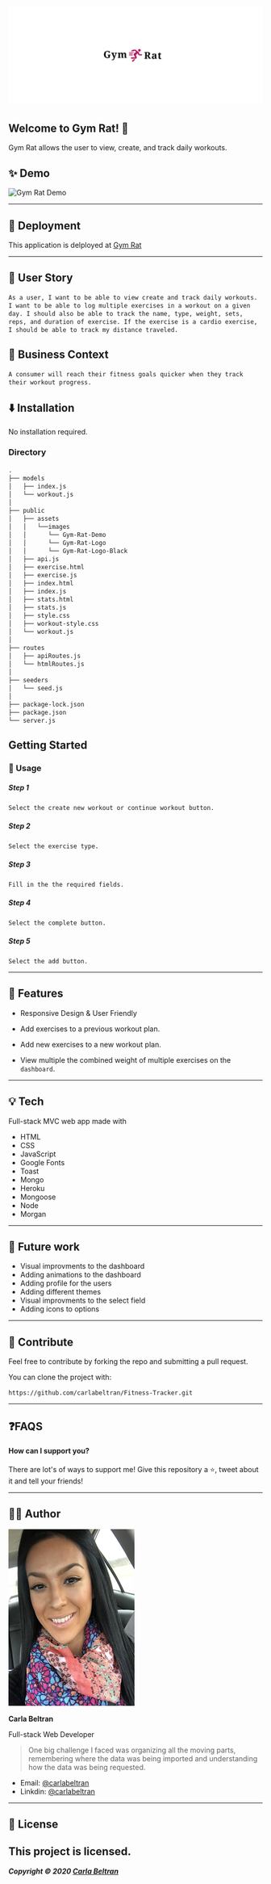 # ![Logo][GymRatLogo]
[GymRatLogo]: https://github.com/carlabeltran/Fitness-Tracker/blob/master/Develop/public/assets/images/Gym-Rat-Logo/facebook_cover_photo_2.png?raw=true "Gym Rat Logo"

## Welcome to Gym Rat! 👋

Gym Rat allows the user to view, create, and track daily workouts.

## ✨ Demo

![Gym Rat Demo][demo]

[demo]: https://github.com/carlabeltran/Fitness-Tracker/blob/master/Develop/public/assets/images/Gym-Rat-Demo.gif?raw=true "Gym Rat Demo"

-----

## 🚀 Deployment

This application is delployed at [Gym Rat](https://stormy-cliffs-02753.herokuapp.com/)

---

## 📕 User Story

```
As a user, I want to be able to view create and track daily workouts. I want to be able to log multiple exercises in a workout on a given day. I should also be able to track the name, type, weight, sets, reps, and duration of exercise. If the exercise is a cardio exercise, I should be able to track my distance traveled.
```

## 💼 Business Context

```
A consumer will reach their fitness goals quicker when they track their workout progress.
```

## ⬇️️ Installation

No installation required.


### Directory

```
.
├── models
│   ├── index.js
│   └── workout.js
│
├── public
│   ├── assets
│   │   └──images
│   │      └── Gym-Rat-Demo
│   │      └── Gym-Rat-Logo
│   │      └── Gym-Rat-Logo-Black
│   ├── api.js
│   ├── exercise.html        
│   ├── exercise.js        
│   ├── index.html
│   ├── index.js
│   ├── stats.html
│   ├── stats.js
│   ├── style.css
│   ├── workout-style.css
│   └── workout.js
│
├── routes
│   ├── apiRoutes.js
│   └── htmlRoutes.js
│
├── seeders
│   └── seed.js
│
├── package-lock.json 
├── package.json
└── server.js

```

## Getting Started

### 💯 Usage

##### **Step 1**

```
Select the create new workout or continue workout button.
```
##### **Step 2**

```
Select the exercise type.
```
##### **Step 3**

```
Fill in the the required fields.
```

##### **Step 4**
```
Select the complete button.
```
##### **Step 5**
```
Select the add button.
```
-----
## 🌈 Features

* Responsive Design & User Friendly

* Add exercises to a previous workout plan.

* Add new exercises to a new workout plan.

* View multiple the combined weight of multiple exercises on the `dashboard`.

*****

## 💡 Tech

Full-stack MVC web app made with 

* HTML
* CSS
* JavaScript
* Google Fonts
* Toast
* Mongo
* Heroku
* Mongoose
* Node
* Morgan

---

## 🔮 Future work

- Visual improvments to the dashboard
- Adding animations to the dashboard
- Adding profile for the users
- Adding different themes
- Visual improvments to the select field
- Adding icons to options

---

## 🤝 Contribute

Feel free to contribute by forking the repo and submitting a pull request.

You can clone the project with:
```
https://github.com/carlabeltran/Fitness-Tracker.git
```

----

## ❓FAQS

#### How can I support you?

There are lot's of ways to support me! Give this repository a ⭐, tweet about it and tell your friends!

___

## 👩🏻 Author

![Profile Picture](https://github.com/carlabeltran/Eat-Da-Burger-/blob/master/public/img/profilepic250x350.png?raw=true)

**Carla Beltran**

Full-stack Web Developer

> One big challenge I faced was organizing all the moving parts, remembering where the data was being imported and understanding how the data was being requested. 

- Email: [@carlabeltran](https://github.com/carlabeltran14@icloud.com)
- Linkdin: [@carlabeltran](https://github.com/carlabeltran)

----
## 📝 License

This project is  licensed.
---
***Copyright © 2020 [Carla Beltran](https://github.com/carlabeltran)***

